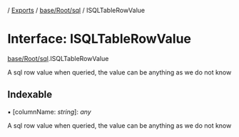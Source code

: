 [](../README.md) / [Exports](../modules.md) / [base/Root/sql](../modules/base_root_sql.md) / ISQLTableRowValue

# Interface: ISQLTableRowValue

[base/Root/sql](../modules/base_root_sql.md).ISQLTableRowValue

A sql row value when queried, the value can be anything
as we do not know

## Indexable

▪ [columnName: *string*]: *any*

A sql row value when queried, the value can be anything
as we do not know
